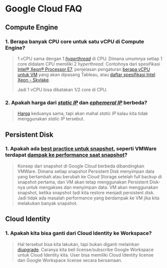 # Google Cloud FAQ
## Compute Engine
### 1. Berapa banyak CPU core untuk satu vCPU di Compute Engine?
  > 1 vCPU sama dengan 1 _[hyperthread](https://www.youtube.com/watch?v=lrT9Bl0MCXQ)_ di CPU. Dimana umumnya setiap 1 core didalam CPU memiliki 2 _hyperthread_. Contohnya dari spesifikasi [Intel® Xeon® Processor E7](https://ark.intel.com/content/www/us/en/ark/products/93806/intel-xeon-processor-e74850-v4-40m-cache-2-10-ghz.html), penjelasan pengaturan [berapa vCPU untuk VM](https://help.tableau.com/current/server/en-us/ts_gcp_virtual_machine_selection.htm) yang akan dipasang Tableau, atau [daftar spesifikasi Intel Xeon - Skylake](https://en.wikipedia.org/wiki/List_of_Intel_Skylake-based_Xeon_microprocessors).
  > 
  > Jadi 1 vCPU bisa dikatakan 1/2 core di CPU.

### 2. Apakah harga dari *[static IP](https://cloud.google.com/compute/docs/ip-addresses#reservedaddress)* dan *[ephemeral IP](https://cloud.google.com/compute/docs/ip-addresses#ephemeraladdress)* berbeda?
  > [Harga](https://cloud.google.com/vpc/network-pricing) keduanya sama, tapi akan mahal _static IP_ kalau kita tidak menggunakan _static IP_ tersebut.

## Persistent Disk
### 1. Apakah ada [best practice untuk snapshot](https://cloud.google.com/compute/docs/disks/snapshot-best-practices), seperti VMWare terdapat [dampak ke performance saat snapshot](https://4sysops.com/archives/performance-impact-of-snapshots-in-vmware-vsphere-7/)?
  > Konsep dari snapshot di Google Cloud berbeda dibandingkan VMWare. Dimana setiap snapshot Persistent Disk menyimpan data yang bertambah atau berubah ke Cloud Storage setelah full backup di snapshot pertama, dan VM akan tetap menggunakan Persistent Disk-nya untuk mengakses dan menyimpan data. VM akan menggunakan snapshot, ketika snapshot tadi kita restore menjadi persistent disk. Jadi tidak ada masalah performance yang berdampak ke VM jika kita melakukan banyak snapshot.

## Cloud Identity
### 1. Apakah kita bisa ganti dari Cloud Identity ke Workspace?
  > Hal tersebut bisa kita lakukan, tapi bukan diganti melainkan [diupgrade](https://support.google.com/cloudidentity/answer/7668760#zippy=%2Ccloud-identity-and-google-workspace). Caranya kita beli license/subscribe Google Workspace untuk Cloud Identity kita. User bisa memiliki Cloud Identity license dan Google Workspace license secara bersamaan.
